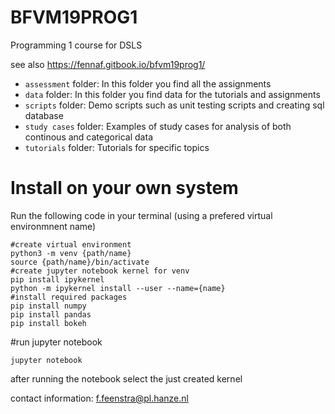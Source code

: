 # BFVM19PROG1

Programming 1 course for DSLS

see also https://fennaf.gitbook.io/bfvm19prog1/

- `assessment` folder: In this folder you find all the assignments
- `data` folder: In this folder you find data for the tutorials and assignments
- `scripts` folder: Demo scripts such as unit testing scripts and creating sql database
- `study cases` folder: Examples of study cases for analysis of both continous and categorical data
- `tutorials` folder: Tutorials for specific topics

# Install on your own system
Run the following code in your terminal (using a prefered virtual environmnent name)

```
#create virtual environment
python3 -m venv {path/name}
source {path/name}/bin/activate
#create jupyter notebook kernel for venv
pip install ipykernel
python -m ipykernel install --user --name={name}
#install required packages
pip install numpy
pip install pandas
pip install bokeh
```

#run jupyter notebook
```
jupyter notebook
```
after running the notebook select the just created kernel

contact information: f.feenstra@pl.hanze.nl
